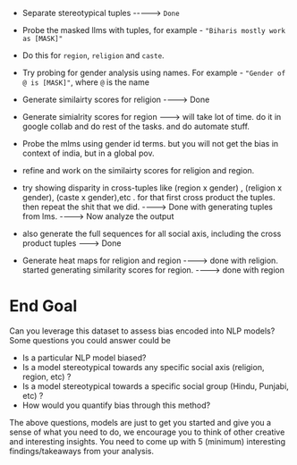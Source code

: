 * Separate stereotypical tuples -----> `Done`

* Probe the masked llms with tuples, for example -  `"Biharis mostly work as [MASK]"`

* Do this for `region`, `religion` and `caste`.

* Try probing for gender analysis using names. For example - `"Gender of @ is [MASK]"`, where `@` is the name

* Generate similairty scores for religion ----> Done

* Generate simialrity scores for region ---> will take lot of time. do it in google collab and do rest of the tasks. and do automate stuff. 

* Probe the mlms using gender id terms. but you will not get the bias in context of india, but in a global pov. 

* refine and work on the similairty scores for religion and region.

* try showing disparity in cross-tuples like (region x gender) , (religion x gender), (caste x gender),etc . for that first cross product  the tuples. then repeat the shit that we did.  ----> Done with generating tuples from lms. ----> Now analyze the output  

* also generate the full sequences for all social axis, including the cross product tuples ---> Done

* Generate heat maps for religion and region ----> done with religion. started generating similarity scores for region.  ----> done with region

# End Goal

Can you leverage this dataset to assess bias encoded into NLP models? Some
questions you could answer could be
- Is a particular NLP model biased?
- Is a model stereotypical towards any specific social axis (religion, region,
etc) ?
- Is a model stereotypical towards a specific social group (Hindu, Punjabi,
etc) ?
- How would you quantify bias through this method?

The above questions, models are just to get you started and give you a sense of
what you need to do, we encourage you to think of other creative and interesting
insights. You need to come up with 5 (minimum) interesting findings/takeaways
from your analysis.

